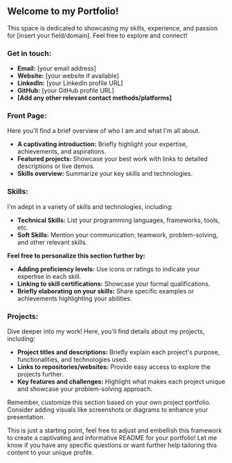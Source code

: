 ## Welcome to my Portfolio! 

This space is dedicated to showcasing my skills, experience, and passion for [insert your field/domain]. Feel free to explore and connect!

### Get in touch:

* **Email:** [your email address]
* **Website:** [your website if available]
* **LinkedIn:** [your LinkedIn profile URL]
* **GitHub:** [your GitHub profile URL]
* **[Add any other relevant contact methods/platforms]**

### Front Page:

Here you'll find a brief overview of who I am and what I'm all about. 

* **A captivating introduction:** Briefly highlight your expertise, achievements, and aspirations.
* **Featured projects:** Showcase your best work with links to detailed descriptions or live demos.
* **Skills overview:**  Summarize your key skills and technologies.

### Skills:

I'm adept in a variety of skills and technologies, including:

* **Technical Skills:** List your programming languages, frameworks, tools, etc.
* **Soft Skills:** Mention your communication, teamwork, problem-solving, and other relevant skills.

**Feel free to personalize this section further by:**

* **Adding proficiency levels:** Use icons or ratings to indicate your expertise in each skill.
* **Linking to skill certifications:** Showcase your formal qualifications.
* **Briefly elaborating on your skills:**  Share specific examples or achievements highlighting your abilities.

### Projects:

Dive deeper into my work! Here, you'll find details about my projects, including:

* **Project titles and descriptions:** Briefly explain each project's purpose, functionalities, and technologies used.
* **Links to repositories/websites:** Provide easy access to explore the projects further.
* **Key features and challenges:** Highlight what makes each project unique and showcase your problem-solving approach.

Remember, customize this section based on your own project portfolio. Consider adding visuals like screenshots or diagrams to enhance your presentation.

This is just a starting point, feel free to adjust and embellish this framework to create a captivating and informative README for your portfolio! Let me know if you have any specific questions or want further help tailoring this content to your unique profile.


